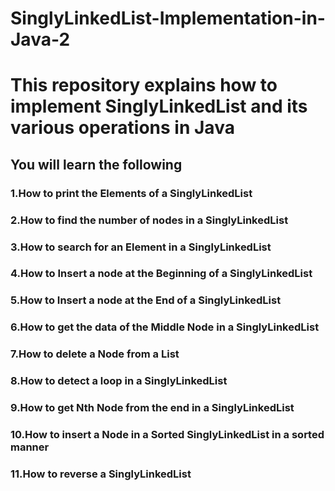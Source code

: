 # SinglyLinkedList-Implementation-in-Java-2
# This repository explains how to implement SinglyLinkedList and its various operations in Java
## You will learn the following
### 1.How to print the Elements of a SinglyLinkedList
### 2.How to find the number of nodes in a SinglyLinkedList
### 3.How to search for an Element in a SinglyLinkedList
### 4.How to Insert a node at the Beginning of a SinglyLinkedList
### 5.How to Insert a node at the End of a SinglyLinkedList
### 6.How to get the data of the Middle Node in a SinglyLinkedList
### 7.How to delete a Node from a List
### 8.How to detect a loop in a SinglyLinkedList
### 9.How to get Nth Node from the end in a SinglyLinkedList
### 10.How to insert a Node in a Sorted SinglyLinkedList in a sorted manner
### 11.How to reverse a SinglyLinkedList
